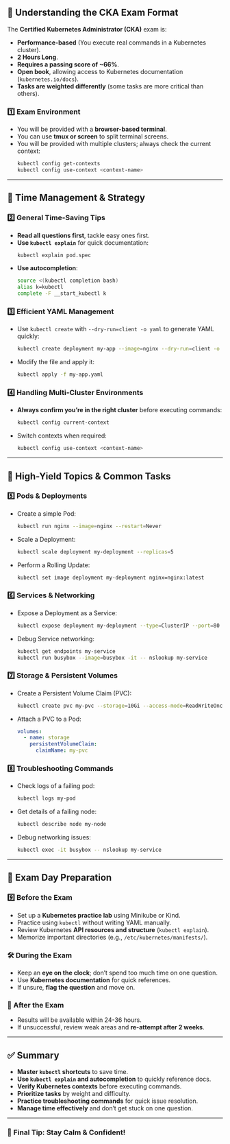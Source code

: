 

## **🔹 Understanding the CKA Exam Format**
The **Certified Kubernetes Administrator (CKA)** exam is:
- **Performance-based** (You execute real commands in a Kubernetes cluster).
- **2 Hours Long**.
- **Requires a passing score of ~66%**.
- **Open book**, allowing access to Kubernetes documentation (`kubernetes.io/docs`).
- **Tasks are weighted differently** (some tasks are more critical than others).

### **1️⃣ Exam Environment**
- You will be provided with a **browser-based terminal**.
- You can use **tmux or screen** to split terminal screens.
- You will be provided with multiple clusters; always check the current context:
  ```sh
  kubectl config get-contexts
  kubectl config use-context <context-name>
  ```

---

## **🔹 Time Management & Strategy**
### **2️⃣ General Time-Saving Tips**
- **Read all questions first**, tackle easy ones first.
- **Use `kubectl explain`** for quick documentation:
  ```sh
  kubectl explain pod.spec
  ```
- **Use autocompletion**:
  ```sh
  source <(kubectl completion bash)
  alias k=kubectl
  complete -F __start_kubectl k
  ```

### **3️⃣ Efficient YAML Management**
- Use `kubectl create` with `--dry-run=client -o yaml` to generate YAML quickly:
  ```sh
  kubectl create deployment my-app --image=nginx --dry-run=client -o yaml > my-app.yaml
  ```
- Modify the file and apply it:
  ```sh
  kubectl apply -f my-app.yaml
  ```

### **4️⃣ Handling Multi-Cluster Environments**
- **Always confirm you’re in the right cluster** before executing commands:
  ```sh
  kubectl config current-context
  ```
- Switch contexts when required:
  ```sh
  kubectl config use-context <context-name>
  ```

---

## **🔹 High-Yield Topics & Common Tasks**
### **5️⃣ Pods & Deployments**
- Create a simple Pod:
  ```sh
  kubectl run nginx --image=nginx --restart=Never
  ```
- Scale a Deployment:
  ```sh
  kubectl scale deployment my-deployment --replicas=5
  ```
- Perform a Rolling Update:
  ```sh
  kubectl set image deployment my-deployment nginx=nginx:latest
  ```

### **6️⃣ Services & Networking**
- Expose a Deployment as a Service:
  ```sh
  kubectl expose deployment my-deployment --type=ClusterIP --port=80
  ```
- Debug Service networking:
  ```sh
  kubectl get endpoints my-service
  kubectl run busybox --image=busybox -it -- nslookup my-service
  ```

### **7️⃣ Storage & Persistent Volumes**
- Create a Persistent Volume Claim (PVC):
  ```sh
  kubectl create pvc my-pvc --storage=10Gi --access-mode=ReadWriteOnce
  ```
- Attach a PVC to a Pod:
  ```yaml
  volumes:
    - name: storage
      persistentVolumeClaim:
        claimName: my-pvc
  ```

### **8️⃣ Troubleshooting Commands**
- Check logs of a failing pod:
  ```sh
  kubectl logs my-pod
  ```
- Get details of a failing node:
  ```sh
  kubectl describe node my-node
  ```
- Debug networking issues:
  ```sh
  kubectl exec -it busybox -- nslookup my-service
  ```

---

## **🔹 Exam Day Preparation**
### **9️⃣ Before the Exam**
- Set up a **Kubernetes practice lab** using Minikube or Kind.
- Practice using `kubectl` without writing YAML manually.
- Review Kubernetes **API resources and structure** (`kubectl explain`).
- Memorize important directories (e.g., `/etc/kubernetes/manifests/`).

### **🛠 During the Exam**
- Keep an **eye on the clock**; don’t spend too much time on one question.
- Use **Kubernetes documentation** for quick references.
- If unsure, **flag the question** and move on.

### **💪 After the Exam**
- Results will be available within 24-36 hours.
- If unsuccessful, review weak areas and **re-attempt after 2 weeks**.

---

## **✅ Summary**
- **Master `kubectl` shortcuts** to save time.
- **Use `kubectl explain` and autocompletion** to quickly reference docs.
- **Verify Kubernetes contexts** before executing commands.
- **Prioritize tasks** by weight and difficulty.
- **Practice troubleshooting commands** for quick issue resolution.
- **Manage time effectively** and don’t get stuck on one question.

---

### **🚀 Final Tip: Stay Calm & Confident!**

